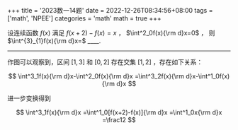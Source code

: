 +++
title = '2023数一14题'
date = 2022-12-26T08:34:56+08:00
tags = ['math', 'NPEE']
categories = 'math'
math = true
+++

设连续函数 $f(x)$ 满足
$f(x+2)-f(x)=x$ ， $\int^2_0f(x){\rm d}x=0$ ，
则 $\int^{3}_{1}f(x){\rm d}x=$ ____.

<!--more-->

---

作图可以观察到，区间 $[1,3]$ 和 $[0,2]$ 存在交集 $[1,2]$ ，存在如下关系：

$$
\int^3_1f(x){\rm d}x-\int^2_0f(x){\rm d}x
=\int^3_2f(x){\rm d}x-\int^1_0f(x){\rm d}x
$$

进一步变换得到

$$
\int^3_1f(x){\rm d}x
=\int^1_0[f(x+2)-f(x)]{\rm d}x
=\int^1_0x{\rm d}x
=\frac12
$$

